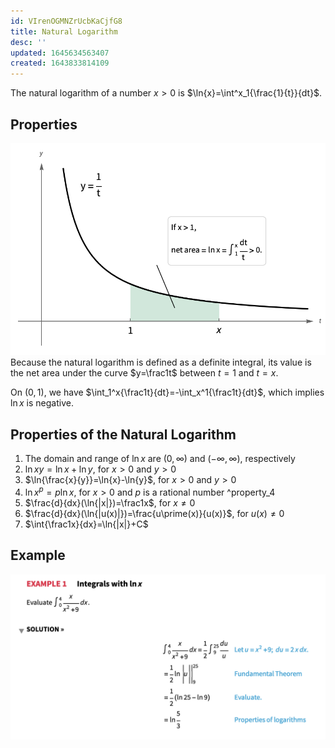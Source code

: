 ```yaml
---
id: VIrenOGMNZrUcbKaCjfG8
title: Natural Logarithm
desc: ''
updated: 1645634563407
created: 1643833814109
---
```


The natural logarithm of a number $x>0$ is $\ln{x}=\int^x_1{\frac{1}{t}}{dt}$.

## Properties
![](/assets/images/2022-02-16-13-29-56.png)
Because the natural logarithm is defined as a definite integral, its value is the net area under the curve $y=\frac1t$ between $t=1$ and $t=x$.

On $(0,1)$, we have $\int_1^x{\frac1t}{dt}=-\int_x^1{\frac1t}{dt}$, which implies $\ln{x}$ is negative.

## Properties of the Natural Logarithm
1. The domain and range of $\ln{x}$ are $(0,\infty)$ and $(-\infty,\infty)$, respectively
2. $\ln{xy}=\ln{x}+\ln{y}$, for $x\gt0$ and $y\gt0$
3. $\ln{\frac{x}{y}}=\ln{x}-\ln{y}$, for $x\gt0$ and $y\gt0$
4. $\ln{x^p}=p\ln{x}$, for $x\gt0$ and $p$ is a rational number
^property_4
5. $\frac{d}{dx}(\ln{|x|})=\frac1x$, for $x\neq0$
6. $\frac{d}{dx}(\ln{|u(x)|})=\frac{u\prime(x)}{u(x)}$, for $u(x)\neq0$
7. $\int{\frac1x}{dx}=\ln{|x|}+C$
## Example
![](/assets/images/2022-02-16-14-28-08.png)